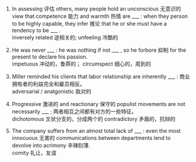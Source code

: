 1. In assessing 评估 others, many people hold an unconscious 无意识的 view that competence 能力 and warmth 热情 are ___ : when they person to be highly capable, they infer 推论 that he or she must have a tendency to be ___ .     
inversely related 逆相关的; unfeeling 冷酷的     

2. He was never ___ : he was nothing if not ___ , so he forbore 抑制 for the present to declare his passion.    
impetuous 冲动的，鲁莽的； circumspect 细心的，周到的     

3. Miller reminded his clients that labor relationship are inherently ___ : 商业拥有者的利益完全和雇员相反。    
adversarial / anatgonistic 敌对的    

4. Progressive 激进的 and reactionary 保守的 populist movements are not necessarily ___ ; 两者相互之间都有对方的一些特征。     
dichotomous 叉状分支的，分成两个的   contradictory 矛盾的，抗辩的     

5. The company suffers from an almost total lack of ___ : even the most innocuous 无害的 communications between departments lend to devolve into acrimony 辛辣刻薄.     
comity 礼让，友谊       


